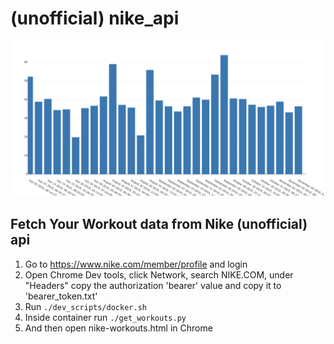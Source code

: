 # (unofficial) nike_api

![Nike Workout Data Example](Images/workouts-example.png)
## Fetch Your Workout data from Nike (unofficial) api
1.  Go to https://www.nike.com/member/profile and login
1.  Open Chrome Dev tools, click Network, search NIKE.COM, under "Headers" copy the authorization 'bearer' value and copy it to 'bearer_token.txt'
1.  Run `./dev_scripts/docker.sh`
1.  Inside container run `./get_workouts.py`
1.  And then open nike-workouts.html in Chrome
